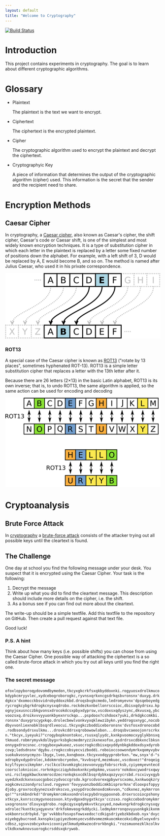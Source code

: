 ```yaml
---
layout: default
title: "Welcome to Cryptography"
---
```


[![Build Status](https://www.travis-ci.com/video-game-coding-club/cryptography.svg?branch=master)](https://www.travis-ci.com/video-game-coding-club/cryptography)

# Introduction

This project contains experiments in cryptography. The goal is to
learn about different cryptographic algorithms.

# Glossary

* Plaintext

  The plaintext is the text we want to encrypt.

* Ciphertext

  The ciphertext is the encrypted plaintext.

* Cipher

    The cryptographic algorithm used to encrypt the plaintext and
    decrypt the ciphertext.

* Cryptographyic Key

    A piece of information that determines the output of the
    cryptographic algorithm (cipher) used. This information is the
    secret that the sender and the recipient need to share.

# Encryption Methods

## Caesar Cipher

In cryptography, a [Caesar
cipher](https://en.wikipedia.org/wiki/Caesar_cipher), also known as
Caesar's cipher, the shift cipher, Caesar's code or Caesar shift, is
one of the simplest and most widely known encryption techniques. It is
a type of substitution cipher in which each letter in the plaintext is
replaced by a letter some fixed number of positions down the alphabet.
For example, with a left shift of 3, D would be replaced by A, E would
become B, and so on. The method is named after Julius Caesar, who used
it in his private correspondence.

![Caesar Cipher](assets/Caesar_cipher_left_shift_of_3.svg)

### ROT13

A special case of the Caesar cipher is known as
[ROT13](https://en.wikipedia.org/wiki/ROT13) ("rotate by 13 places",
sometimes hyphenated ROT-13). ROT13 is a simple letter substitution
cipher that replaces a letter with the 13th letter after it.

Because there are 26 letters (2×13) in the basic Latin alphabet, ROT13
is its own inverse; that is, to undo ROT13, the same algorithm is
applied, so the same action can be used for encoding and decoding

![Example for ROT13](assets/ROT13_table_with_example.svg)

# Cryptoanalysis

## Brute Force Attack

In [cryptography](https://en.wikipedia.org/wiki/Cryptography) a
[brute-force attack](https://en.wikipedia.org/wiki/Brute-force_attack)
consists of the attacker trying out all possible keys until the
cleartext is found.

## The Challenge

One day at school you find the following message under your desk. You
suspect that it is encrypted using the Caesar Cipher. Your task is the
following:

1. Decrypt the message
2. Write up what you did to find the cleartext message. This
   description should include more details on the cipher, i.e. the
   shift.
3. As a bonus see if you can find out more about the cleartext.

The write-up should be a simple textfile. Add this textfile to the
repository on GitHub. Then create a pull request against that text
file.

Good luck!

### P.S. A hint

Think about how many keys (i.e. possible shifts) you can chose from
using the Caesar Cipher. One possible way of attacking the ciphertext
is a so called brute-force attack in which you try out all keys until
you find the right one.

### The secret message

	ofoxlopyboroqydovomdbymedon,tkcyxgkcrkfsxqkbyddoxnki.rogyuosxdrolkmuco
	kdypkcmryyvlec,xydcebogroborogkc,ryvnsxqrkxncgsdrkqsbvronsnx'duxyg.drk
	dgkcx'dxomocckbsvidrobyddoxzkbd.droqsbvgkcmedo,ledromyevnx'dpsqeboyedg
	rycrogkcybgrkdrogkcnysxqdrobo.rockdezkxnbellonrscoioc,dbisxqdydrsxu.kp
	ognyjoxusncczbkgvonsxdrocokdcsxpbyxdyprsw,vscdoxsxqdyszync,dkvusxq,ybc
	voozsxq.droikvvvyyuonkbyexnrsckqo...pspdoox?cshdoox?yuki,drkdgkccmkbi.
	ronsnx'duxygrscygxkqo.drolecbewlvonkvyxqklewzibykn.yeddrogsxnygc,nocob
	dbyvvonliexnobklbsqrdlveocui.tkcyxgkczboddiceboronsnx'dvsfosxdronocobd
	.rodbsondydrsxulkmu...drovkcddrsxqrobowowlobon...droqsbvcaeoojonrscrkx
	n."tkcyx,iyeyuki?"crogybopknontokxc,rsusxqlyydc,kxnkpvoomocxyglykbnsxq
	tkmuod.robmrymyvkdolbygxrksbgkcmedmryzzikxnexofox,gsdrdrsxcdbkxnclbksn
	onnygxdrocsnoc.crogyboxywkuoez,vsuocrogkcdbisxqxyddynbkgkddoxdsyxdyrob
	covp;ledsdnsnx'dgybu.crogkccobsyecvizboddi.roboioccoowondymrkxqomyvybv
	suokukvosnycmyzo-lbygx,lveo,kxnqboox.tkcyxvodqyyprobrkxn."ew,snyx'd-"s
	xdropbyxdypdrolec,kdokmrobcryedon,"kvvbsqrd,mezmkuoc,vscdoxez!"droqeig
	kcylfsyecvikmykmr.rsclkcolkvvmkzgkczevvonvygyfobrscrksb,cyiyemyevntecd
	coorscloknioioc.rorknkgscziqykdookxnkcyebpkmo,vsuoro'nokdoxcywodrsxqwy
	vni.rscleppkbwckxnmrocdzecronkqksxcdklbsqrdybkxqozyvycrsbd.rscxivyxgyb
	uyedzkxdckxnxsuocgoboczydvoccgrsdo.kgrscdvorexqpbywrscxomu,kxnkwoqkzry
	xogkcmvszzondyrsclovd.rogyevn'fovyyuonzboddicmkbisprorknx'dlooxpsfopyy
	djoby.groxrocdyynezsxdrokscvo,yxoypdrocdenoxdcmkvvon,"cdkxnez,mykmrron
	qo!""srokbndrkd!"dromykmrcmkxxondrolecpybdroyppoxnob.droxrscoiocpshony
	xtkcyx,kxnrsccmygvnoozoxon.ktyvdgoxdnygxtkcyx'cczsxo.rogkccebodromykmr
	uxogronsnx'dlovyxqdrobo.rogkcqysxqdymkvvtkcyxyed,nowkxngrkdrogkcnysxqy
	xdrolec?kxntkcyxgyevnx'drkfokmveogrkddycki.ledmykmrronqovyyuonkgkikxnm
	vokbonrscdrbykd."go'vvkbbsfosxpsfowsxedoc!cdkigsdriyebzkbdxob.nyx'dvyc
	oiyebgybucrood.kxnspkxiypiyezbomsyecvsddvomezmkuocmkecokxidbyelvoyxdrs
	cdbsz,sgsvvzobcyxkvvicoxniyelkmudymkwzecdrorkbngki."rozsmuonezklkcolkv
	vlkdkxnwknovsuorogkcrsddsxqkrywob.
